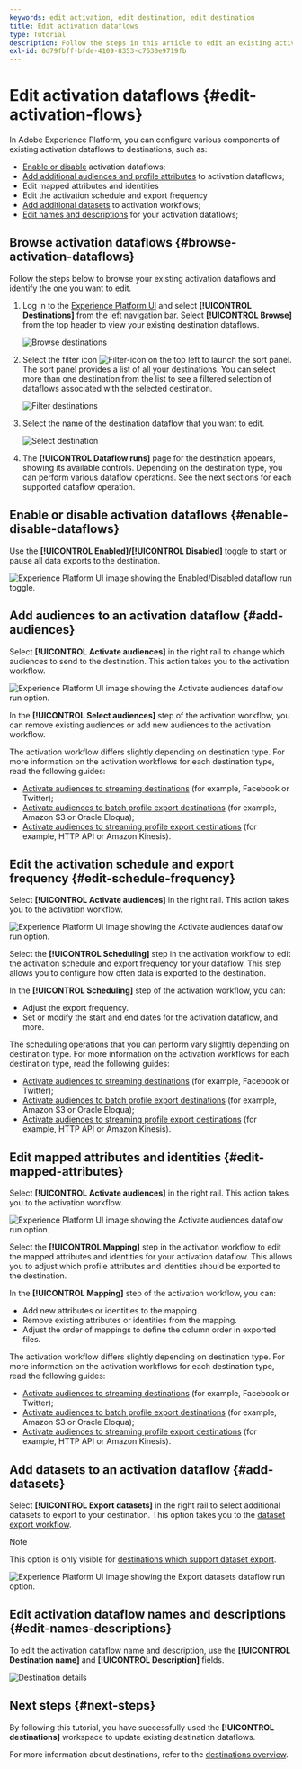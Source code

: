 ```yaml
---
keywords: edit activation, edit destination, edit destination
title: Edit activation dataflows
type: Tutorial
description: Follow the steps in this article to edit an existing activation dataflow in Adobe Experience Platform.
exl-id: 0d79fbff-bfde-4109-8353-c7530e9719fb
---
```

# Edit activation dataflows {#edit-activation-flows}

In Adobe Experience Platform, you can configure various components of existing activation dataflows to destinations, such as:

* [Enable or disable](#enable-disable-dataflows) activation dataflows;
* [Add additional audiences and profile attributes](#add-audiences) to activation dataflows;
* Edit mapped attributes and identities
* Edit the activation schedule and export frequency
* [Add additional datasets](#add-datasets) to activation workflows;
* [Edit names and descriptions](#edit-names-descriptions) for your activation dataflows;

<!-- * [Apply access labels](#apply-access-labels) to exported data; -->

## Browse activation dataflows {#browse-activation-dataflows}

Follow the steps below to browse your existing activation dataflows and identify the one you want to edit.

1. Log in to the [Experience Platform UI](https://platform.adobe.com/) and select **[!UICONTROL Destinations]** from the left navigation bar. Select **[!UICONTROL Browse]** from the top header to view your existing destination dataflows.

    ![Browse destinations](../assets/ui/edit-activation/browse-destinations.png)

2. Select the filter icon ![Filter-icon](../../images/icons/filter.png) on the top left to launch the sort panel. The sort panel provides a list of all your destinations. You can select more than one destination from the list to see a filtered selection of dataflows associated with the selected destination.

    ![Filter destinations](../assets/ui/edit-activation/filter-destinations.png)

3. Select the name of the destination dataflow that you want to edit.

    ![Select destination](../assets/ui/edit-activation/destination-select.png)

4. The **[!UICONTROL Dataflow runs]** page for the destination appears, showing its available controls. Depending on the destination type, you can perform various dataflow operations. See the next sections for each supported dataflow operation.

## Enable or disable activation dataflows {#enable-disable-dataflows}

Use the **[!UICONTROL Enabled]/[!UICONTROL Disabled]** toggle to start or pause all data exports to the destination.

![Experience Platform UI image showing the Enabled/Disabled dataflow run toggle.](../assets/ui/edit-activation/enable-toggle.png)
   
## Add audiences to an activation dataflow {#add-audiences}

Select **[!UICONTROL Activate audiences]** in the right rail to change which audiences to send to the destination. This action takes you to the activation workflow.

![Experience Platform UI image showing the Activate audiences dataflow run option.](../assets/ui/edit-activation/activate-audiences.png)

In the **[!UICONTROL Select audiences]** step of the activation workflow, you can remove existing audiences or add new audiences to the activation workflow.

The activation workflow differs slightly depending on destination type. For more information on the activation workflows for each destination type, read the following guides: 

* [Activate audiences to streaming destinations](./activate-segment-streaming-destinations.md) (for example, Facebook or Twitter);
* [Activate audiences to batch profile export destinations](./activate-batch-profile-destinations.md) (for example, Amazon S3 or Oracle Eloqua);
* [Activate audiences to streaming profile export destinations](./activate-streaming-profile-destinations.md) (for example, HTTP API or Amazon Kinesis).

## Edit the activation schedule and export frequency {#edit-schedule-frequency}

Select **[!UICONTROL Activate audiences]** in the right rail. This action takes you to the activation workflow.

![Experience Platform UI image showing the Activate audiences dataflow run option.](../assets/ui/edit-activation/activate-audiences.png)

Select the **[!UICONTROL Scheduling]** step in the activation workflow to edit the activation schedule and export frequency for your dataflow. This step allows you to configure how often data is exported to the destination.

In the **[!UICONTROL Scheduling]** step of the activation workflow, you can:
* Adjust the export frequency.
* Set or modify the start and end dates for the activation dataflow, and more.

The scheduling operations that you can perform vary slightly depending on destination type. For more information on the activation workflows for each destination type, read the following guides: 

* [Activate audiences to streaming destinations](./activate-segment-streaming-destinations.md) (for example, Facebook or Twitter);
* [Activate audiences to batch profile export destinations](./activate-batch-profile-destinations.md) (for example, Amazon S3 or Oracle Eloqua);
* [Activate audiences to streaming profile export destinations](./activate-streaming-profile-destinations.md) (for example, HTTP API or Amazon Kinesis).

## Edit mapped attributes and identities {#edit-mapped-attributes}

Select **[!UICONTROL Activate audiences]** in the right rail. This action takes you to the activation workflow.

![Experience Platform UI image showing the Activate audiences dataflow run option.](../assets/ui/edit-activation/activate-audiences.png)

Select the **[!UICONTROL Mapping]** step in the activation workflow to edit the mapped attributes and identities for your activation dataflow. This allows you to adjust which profile attributes and identities should be exported to the destination.

In the **[!UICONTROL Mapping]** step of the activation workflow, you can:

* Add new attributes or identities to the mapping.
* Remove existing attributes or identities from the mapping.
* Adjust the order of mappings to define the column order in exported files.

The activation workflow differs slightly depending on destination type. For more information on the activation workflows for each destination type, read the following guides: 

* [Activate audiences to streaming destinations](./activate-segment-streaming-destinations.md) (for example, Facebook or Twitter);
* [Activate audiences to batch profile export destinations](./activate-batch-profile-destinations.md) (for example, Amazon S3 or Oracle Eloqua);
* [Activate audiences to streaming profile export destinations](./activate-streaming-profile-destinations.md) (for example, HTTP API or Amazon Kinesis).



## Add datasets to an activation dataflow {#add-datasets}

Select **[!UICONTROL Export datasets]** in the right rail to select additional datasets to export to your destination. This option takes you to the [dataset export workflow](export-datasets.md).

>[!NOTE]
>
>This option is only visible for [destinations which support dataset export](export-datasets.md#supported-destinations).

![Experience Platform UI image showing the Export datasets dataflow run option.](../assets/ui/edit-activation/export-datasets.png)



<!-- ## Apply access labels {#apply-access-labels}

Select **[!UICONTROL Apply access labels]** to edit the data usage labels for the exported data. See the [data usage labels documentation](../../data-governance/labels/overview.md) to learn more.

![Experience Platform UI image showing the Export datasets dataflow run option.](../assets/ui/edit-activation/apply-access-labels.png) -->

## Edit activation dataflow names and descriptions {#edit-names-descriptions}

To edit the activation dataflow name and description, use the **[!UICONTROL Destination name]** and **[!UICONTROL Description]** fields.

![Destination details](../assets/ui/edit-activation/edit-destination-name-description.png)

## Next steps {#next-steps}

By following this tutorial, you have successfully used the **[!UICONTROL destinations]** workspace to update existing destination dataflows.

For more information about destinations, refer to the [destinations overview](../catalog/overview.md).
